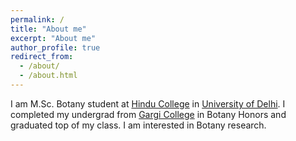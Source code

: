 ```yaml
---
permalink: /
title: "About me"
excerpt: "About me"
author_profile: true
redirect_from: 
  - /about/
  - /about.html
---
```

I am M.Sc. Botany student at [Hindu College](https://www.hinducollege.ac.in/) in [University of Delhi](http://www.du.ac.in/). I completed my undergrad from [Gargi College](https://gargicollege.in/) in Botany Honors and graduated top of my class. I am interested in Botany research.

